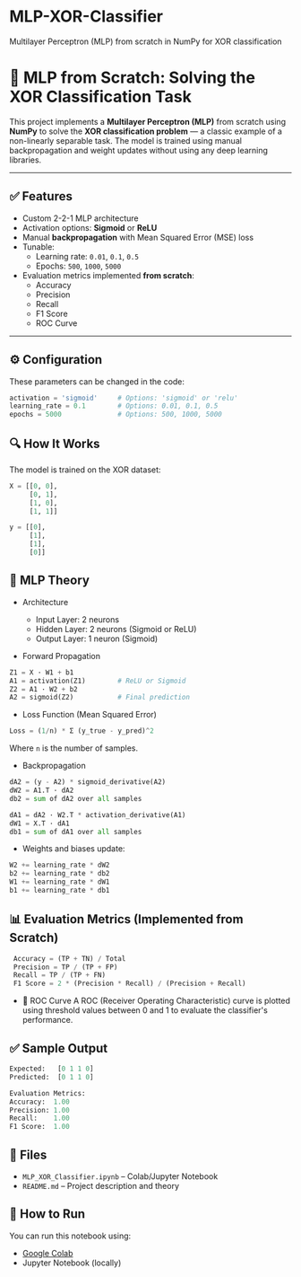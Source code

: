 # MLP-XOR-Classifier
Multilayer Perceptron (MLP) from scratch in NumPy for XOR classification

# 🧠 MLP from Scratch: Solving the XOR Classification Task

This project implements a **Multilayer Perceptron (MLP)** from scratch using **NumPy** to solve the **XOR classification problem** — a classic example of a non-linearly separable task. The model is trained using manual backpropagation and weight updates without using any deep learning libraries.

---

## ✅ Features

- Custom 2-2-1 MLP architecture
- Activation options: **Sigmoid** or **ReLU**
- Manual **backpropagation** with Mean Squared Error (MSE) loss
- Tunable:
  - Learning rate: `0.01`, `0.1`, `0.5`
  - Epochs: `500`, `1000`, `5000`
- Evaluation metrics implemented **from scratch**:
  - Accuracy
  - Precision
  - Recall
  - F1 Score
  - ROC Curve

---

## ⚙️ Configuration

These parameters can be changed in the code:

```python
activation = 'sigmoid'     # Options: 'sigmoid' or 'relu'
learning_rate = 0.1        # Options: 0.01, 0.1, 0.5
epochs = 5000              # Options: 500, 1000, 5000
```
## 🔍 How It Works
The model is trained on the XOR dataset:
```python
X = [[0, 0],
     [0, 1],
     [1, 0],
     [1, 1]]

y = [[0],
     [1],
     [1],
     [0]]
```

## 🧠 MLP Theory
- Architecture
    - Input Layer: 2 neurons
    - Hidden Layer: 2 neurons (Sigmoid or ReLU)
    - Output Layer: 1 neuron (Sigmoid)

- Forward Propagation
```python
Z1 = X · W1 + b1
A1 = activation(Z1)        # ReLU or Sigmoid
Z2 = A1 · W2 + b2
A2 = sigmoid(Z2)           # Final prediction
```
- Loss Function (Mean Squared Error)
 ```python
Loss = (1/n) * Σ (y_true - y_pred)^2
 ```
Where `n` is the number of samples. 
- Backpropagation
```python
dA2 = (y - A2) * sigmoid_derivative(A2)
dW2 = A1.T · dA2
db2 = sum of dA2 over all samples

dA1 = dA2 · W2.T * activation_derivative(A1)
dW1 = X.T · dA1
db1 = sum of dA1 over all samples
```
  - Weights and biases update:
 ```python
W2 += learning_rate * dW2
b2 += learning_rate * db2
W1 += learning_rate * dW1
b1 += learning_rate * db1
  ```  
## 📊 Evaluation Metrics (Implemented from Scratch)
```python
 Accuracy = (TP + TN) / Total
 Precision = TP / (TP + FP)
 Recall = TP / (TP + FN)
 F1 Score = 2 * (Precision * Recall) / (Precision + Recall)
```
- 🔸 ROC Curve
  A ROC (Receiver Operating Characteristic) curve is plotted using threshold values between 0 and 1 to evaluate the classifier's performance.

## ✅ Sample Output
```python
Expected:   [0 1 1 0]
Predicted:  [0 1 1 0]

Evaluation Metrics:
Accuracy:  1.00
Precision: 1.00
Recall:    1.00
F1 Score:  1.00
```
## 📁 Files
- ```MLP_XOR_Classifier.ipynb``` – Colab/Jupyter Notebook
- ```README.md``` – Project description and theory

## 🚀 How to Run
You can run this notebook using:
- [Google Colab](https://colab.research.google.com/)
- Jupyter Notebook (locally)
